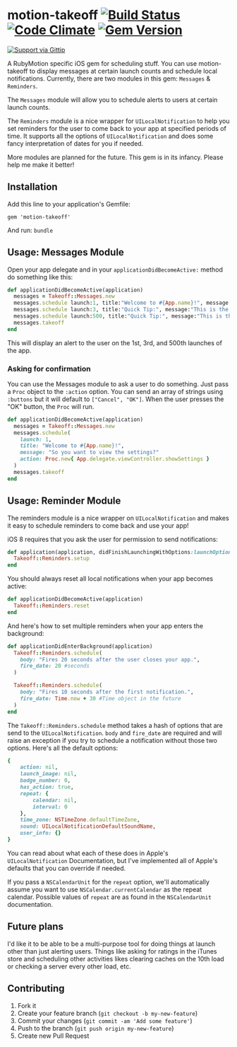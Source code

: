 # motion-takeoff [![Build Status](https://travis-ci.org/MohawkApps/motion-takeoff.png)](https://travis-ci.org/MohawkApps/motion-takeoff) [![Code Climate](https://codeclimate.com/github/MohawkApps/motion-takeoff.png)](https://codeclimate.com/github/MohawkApps/motion-takeoff) [![Gem Version](https://badge.fury.io/rb/motion-takeoff.png)](http://badge.fury.io/rb/motion-takeoff)

[![Support via Gittip](https://rawgithub.com/twolfson/gittip-badge/0.1.0/dist/gittip.png)](https://www.gittip.com/markrickert/)

A RubyMotion specific iOS gem for scheduling stuff. You can use motion-takeoff to display messages at certain launch counts and schedule local notifications. Currently, there are two modules in this gem: `Messages` & `Reminders`.

The `Messages` module will allow you to schedule alerts to users at certain launch counts.

The `Reminders` module is a nice wrapper for `UILocalNotification` to help you set reminders for the user to come back to your app at specified periods of time. It supports all the options of `UILocalNotification` and does some fancy interpretation of dates for you if needed.

More modules are planned for the future. This gem is in its infancy. Please help me make it better!

## Installation

Add this line to your application's Gemfile:

    gem 'motion-takeoff'

And run: `bundle`

## Usage: Messages Module

Open your app delegate and in your `applicationDidBecomeActive:` method do something like this:

```ruby
def applicationDidBecomeActive(application)
  messages = Takeoff::Messages.new
  messages.schedule launch:1, title:"Welcome to #{App.name}!", message:"Thanks for checking it out!"
  messages.schedule launch:3, title:"Quick Tip:", message:"This is the 3rd time you've launched this application!"
  messages.schedule launch:500, title:"Quick Tip:", message:"This is the 500th time you've launched this application!"
  messages.takeoff
end
```

This will display an alert to the user on the 1st, 3rd, and 500th launches of the app.

### Asking for confirmation

You can use the Messages module to ask a user to do something. Just pass a `Proc` object to the `:action` option. You can send an array of strings using `:buttons` but it will default to `["Cancel", "OK"]`. When the user presses the "OK" button, the `Proc` will run.

```ruby
def applicationDidBecomeActive(application)
  messages = Takeoff::Messages.new
  messages.schedule(
    launch: 1,
    title: "Welcome to #{App.name}!", 
    message: "So you want to view the settings?"
    action: Proc.new{ App.delegate.viewController.showSettings }
  )
  messages.takeoff
end
```

## Usage: Reminder Module

The reminders module is a nice wrapper on `UILocalNotification` and makes it easy to schedule reminders to come back and use your app!

iOS 8 requires that you ask the user for permission to send notifications:

```ruby
def application(application, didFinishLaunchingWithOptions:launchOptions)
  Takeoff::Reminders.setup
end
```

You should always reset all local notifications when your app becomes active:

```ruby
def applicationDidBecomeActive(application)
  Takeoff::Reminders.reset
end
```

And here's how to set multiple reminders when your app enters the background:

```ruby
def applicationDidEnterBackground(application)
  Takeoff::Reminders.schedule(
    body: "Fires 20 seconds after the user closes your app.",
    fire_date: 20 #seconds
  )

  Takeoff::Reminders.schedule(
    body: "Fires 10 seconds after the first notification.",
    fire_date: Time.now + 30 #Time object in the future
  )
end
```

The `Takeoff::Reminders.schedule` method takes a hash of options that are send to the `UILocalNotification`. `body` and `fire_date` are required and will raise an exception if you try to schedule a notification without those two options. Here's all the default options:

```ruby
{
    action: nil,
    launch_image: nil,
    badge_number: 0,
    has_action: true,
    repeat: {
        calendar: nil,
        interval: 0
    },
    time_zone: NSTimeZone.defaultTimeZone,
    sound: UILocalNotificationDefaultSoundName,
    user_info: {}
}
```

You can read about what each of these does in Apple's `UILocalNotification` Documentation, but I've implemented all of Apple's defaults that you can override if needed.

If you pass a `NSCalendarUnit` for the `repeat` option, we'll automatically assume you want to use `NSCalendar.currentCalendar` as the repeat calendar. Possible values of `repeat` are as found in the `NSCalendarUnit` documentation.

## Future plans

I'd like it to be able to be a multi-purpose tool for doing things at launch other than just alerting users. Things like asking for ratings in the iTunes store and scheduling other activities likes clearing caches on the 10th load or checking a server every other load, etc.

## Contributing

1. Fork it
2. Create your feature branch (`git checkout -b my-new-feature`)
3. Commit your changes (`git commit -am 'Add some feature'`)
4. Push to the branch (`git push origin my-new-feature`)
5. Create new Pull Request
